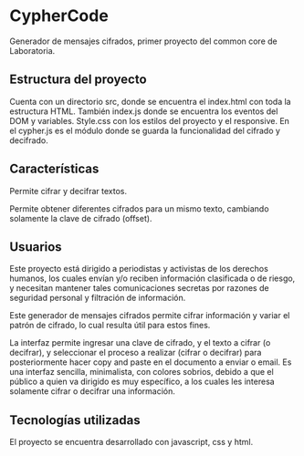 # CypherCode

Generador de mensajes cifrados, primer proyecto del common core de Laboratoria.

## Estructura del proyecto

Cuenta con un directorio src, donde se encuentra el index.html con toda la estructura HTML. También index.js donde se encuentra los eventos del DOM y variables. Style.css con los estilos del proyecto y el responsive. En el cypher.js es el módulo donde se guarda la funcionalidad del cifrado y decifrado.

## Características

Permite cifrar y decifrar textos.

Permite obtener diferentes cifrados para un mismo texto, cambiando solamente la clave de cifrado (offset).

## Usuarios

Este proyecto está dirigido a periodistas y activistas de los derechos humanos, los cuales envían y/o reciben información clasificada o de riesgo, y necesitan mantener tales comunicaciones secretas por razones de seguridad personal y filtración de información.

Este generador de mensajes cifrados permite cifrar información y variar el patrón de cifrado, lo cual resulta útil para estos fines.

La interfaz permite ingresar una clave de cifrado, y el texto a cifrar (o decifrar), y seleccionar el proceso a realizar (cifrar o decifrar) para posteriormente hacer copy and paste en el documento a enviar o email.
Es una interfaz sencilla, minimalista, con colores sobrios, debido a que el público a quien va dirigido es muy específico, a los cuales les interesa solamente cifrar o decifrar una información. 

## Tecnologías utilizadas

El proyecto se encuentra desarrollado con javascript, css y html.